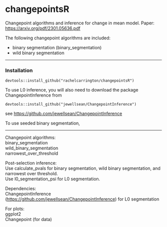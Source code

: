 # changepointsR

Changepoint algorithms and inference for change in mean model. Paper: https://arxiv.org/pdf/2301.05636.pdf

The following changepoint algorithms are included:
* binary segmentation (binary_segmentation)
* wild binary segmentation

********************************************************************************************************************************************
### Installation

```
devtools::install_github("rachelcarrington/changepointsR")
```

To use L0 inference, you will also need to download the package ChangepointInference from
```
devtools::install_github("jewellsean/ChangepointInference")
```
see https://github.com/jewellsean/ChangepointInference

To use seeded binary segmentation, 


********************************************************************************************************************************************



Changepoint algorithms: </br>
binary_segmentation </br>
wild_binary_segmentation </br>
narrowest_over_threshold

Post-selection inference: </br>
Use calculate_pvals for binary segmentation, wild binary segmentation, and narrowest over threshold. </br>
Use l0_segmentation_psi for L0 segmentation.

Dependencies: </br>
ChangepointInference (https://github.com/jewellsean/ChangepointInference) for L0 segmentation

For plots: </br>
ggplot2 </br>
Changepoint (for data)
